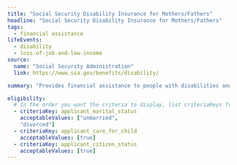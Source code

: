 ```yaml
---
title: "Social Security Disability Insurance for Mothers/Fathers"
headline: "Social Security Disability Insurance for Mothers/Fathers"
tags:
  - financial assistance
lifeEvents:
  - disability
  - loss-of-job-and-low-income
source:
  name: "Social Security Administration"
  link: https://www.ssa.gov/benefits/disability/

summary: "Provides financial assistance to people with disabilities and their family members."

eligibility:
  # In the order you want the criteria to display, list criteriaKeys from the csv here, each followed by a comma-separated list of which values indicate eligibility for that criteria. Wrap individual values in quotes if they have inner commas.
  - criteriaKey: applicant_marital_status
    acceptableValues: ["unmarried", 
    "divorced"]
  - criteriaKey: applicant_care_for_child
    acceptableValues: [true]
  - criteriaKey: applicant_citizen_status
    acceptableValues: [true]
---
```

